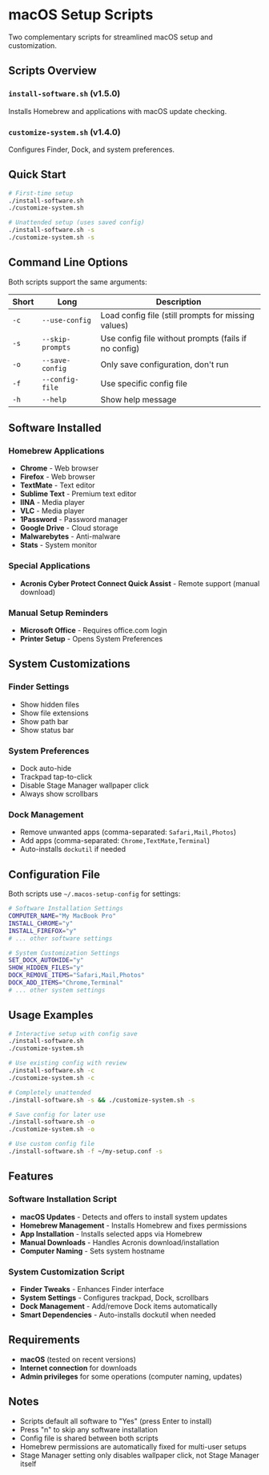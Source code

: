 # macOS Setup Scripts

Two complementary scripts for streamlined macOS setup and customization.

## Scripts Overview

### `install-software.sh` (v1.5.0)
Installs Homebrew and applications with macOS update checking.

### `customize-system.sh` (v1.4.0)  
Configures Finder, Dock, and system preferences.

## Quick Start

```bash
# First-time setup
./install-software.sh
./customize-system.sh

# Unattended setup (uses saved config)
./install-software.sh -s
./customize-system.sh -s
```

## Command Line Options

Both scripts support the same arguments:

| Short | Long | Description |
|-------|------|-------------|
| `-c` | `--use-config` | Load config file (still prompts for missing values) |
| `-s` | `--skip-prompts` | Use config file without prompts (fails if no config) |
| `-o` | `--save-config` | Only save configuration, don't run |
| `-f` | `--config-file` | Use specific config file |
| `-h` | `--help` | Show help message |

## Software Installed

### Homebrew Applications
- **Chrome** - Web browser
- **Firefox** - Web browser  
- **TextMate** - Text editor
- **Sublime Text** - Premium text editor
- **IINA** - Media player
- **VLC** - Media player
- **1Password** - Password manager
- **Google Drive** - Cloud storage
- **Malwarebytes** - Anti-malware
- **Stats** - System monitor

### Special Applications
- **Acronis Cyber Protect Connect Quick Assist** - Remote support (manual download)

### Manual Setup Reminders
- **Microsoft Office** - Requires office.com login
- **Printer Setup** - Opens System Preferences

## System Customizations

### Finder Settings
- Show hidden files
- Show file extensions
- Show path bar
- Show status bar

### System Preferences
- Dock auto-hide
- Trackpad tap-to-click
- Disable Stage Manager wallpaper click
- Always show scrollbars

### Dock Management
- Remove unwanted apps (comma-separated: `Safari,Mail,Photos`)
- Add apps (comma-separated: `Chrome,TextMate,Terminal`)
- Auto-installs `dockutil` if needed

## Configuration File

Both scripts use `~/.macos-setup-config` for settings:

```bash
# Software Installation Settings
COMPUTER_NAME="My MacBook Pro"
INSTALL_CHROME="y"
INSTALL_FIREFOX="y"
# ... other software settings

# System Customization Settings  
SET_DOCK_AUTOHIDE="y"
SHOW_HIDDEN_FILES="y"
DOCK_REMOVE_ITEMS="Safari,Mail,Photos"
DOCK_ADD_ITEMS="Chrome,Terminal"
# ... other system settings
```

## Usage Examples

```bash
# Interactive setup with config save
./install-software.sh
./customize-system.sh

# Use existing config with review
./install-software.sh -c
./customize-system.sh -c

# Completely unattended
./install-software.sh -s && ./customize-system.sh -s

# Save config for later use
./install-software.sh -o
./customize-system.sh -o

# Use custom config file
./install-software.sh -f ~/my-setup.conf -s
```

## Features

### Software Installation Script
- **macOS Updates** - Detects and offers to install system updates
- **Homebrew Management** - Installs Homebrew and fixes permissions
- **App Installation** - Installs selected apps via Homebrew
- **Manual Downloads** - Handles Acronis download/installation
- **Computer Naming** - Sets system hostname

### System Customization Script
- **Finder Tweaks** - Enhances Finder interface
- **System Settings** - Configures trackpad, Dock, scrollbars
- **Dock Management** - Add/remove Dock items automatically
- **Smart Dependencies** - Auto-installs dockutil when needed

## Requirements

- **macOS** (tested on recent versions)
- **Internet connection** for downloads
- **Admin privileges** for some operations (computer naming, updates)

## Notes

- Scripts default all software to "Yes" (press Enter to install)
- Press "n" to skip any software installation
- Config file is shared between both scripts
- Homebrew permissions are automatically fixed for multi-user setups
- Stage Manager setting only disables wallpaper click, not Stage Manager itself